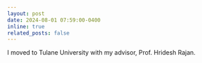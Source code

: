 ```yaml
---
layout: post
date: 2024-08-01 07:59:00-0400
inline: true
related_posts: false
---
```


I moved to Tulane University with my advisor, Prof. Hridesh Rajan.